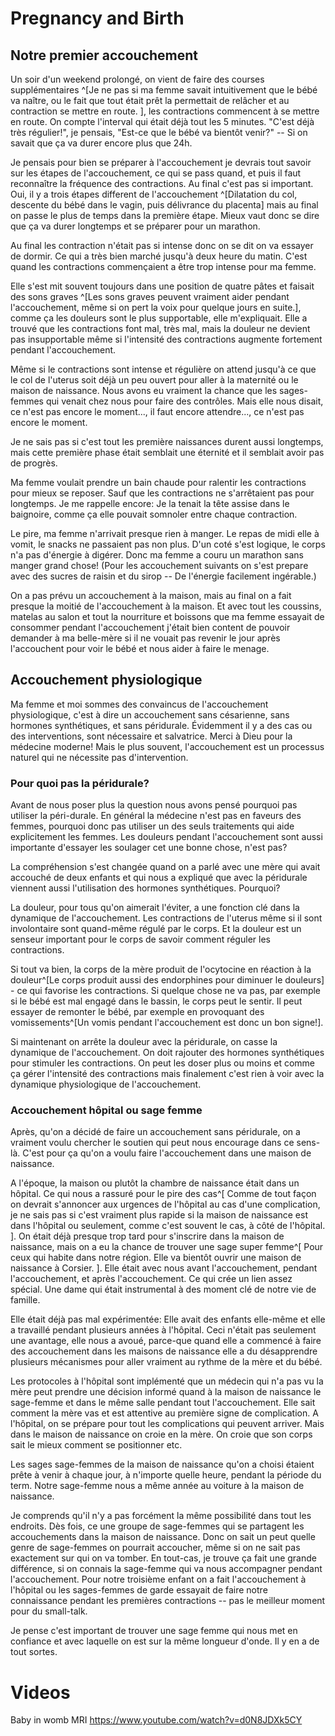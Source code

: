 

# Pregnancy and Birth

## Notre premier accouchement

<!-- Some more introduction-->

Un soir d'un weekend prolongé, on vient de faire des courses supplémentaires
^[Je ne pas si ma femme savait intuitivement que le bébé va naître,
ou le fait que tout était prêt la permettait de relâcher et au contraction se mettre en route. ],
les contractions commencent à se mettre en route.
On compte l'interval qui était déjà tout les 5 minutes. 
"C'est déjà très régulier!", je pensais, "Est-ce que le bébé va bientôt venir?" 
-- Si on savait que ça va durer encore plus que 24h.

Je pensais pour bien se préparer à l'accouchement je devrais tout savoir sur les étapes de l'accouchement,
ce qui se pass quand, et puis il faut reconnaître la fréquence des contractions.
Au final c'est pas si important. 
Oui, il y a trois étapes different de l'accouchement
^[Dilatation du col, descente du bébé dans le vagin, puis délivrance du placenta]
mais au final on passe le plus de temps dans la première étape. 
Mieux vaut donc se dire que ça va durer longtemps et se préparer pour un marathon. 

Au final les contraction n'était pas si intense donc on se dit on va essayer de dormir.
Ce qui a  très bien marché jusqu'à deux heure du matin. 
C'est quand les contractions commençaient a être trop intense pour ma femme.


Elle s'est mit souvent toujours dans une position de quatre pâtes et faisait des sons graves
^[Les sons graves peuvent vraiment aider pendant l'accouchement, même si on pert la voix pour quelque jours en suite.],
comme ça les douleurs sont le plus supportable, elle m'expliquait.
Elle a trouvé que les contractions font mal, très mal, mais la douleur ne devient pas insupportable même si l'intensité des contractions augmente fortement pendant l'accouchement. 

Même si le contractions sont intense et régulière on attend jusqu'à ce que le col de l'uterus soit déjà un peu ouvert pour aller à la maternité ou le maison de naissance.
Nous avons eu vraiment la chance que les sages-femmes qui venait chez nous pour faire des contrôles.
Mais elle nous disait, ce n'est pas encore le moment..., il faut encore attendre..., ce n'est pas encore le moment. 

Je ne sais pas si c'est tout les première naissances durent aussi longtemps, mais cette première phase était semblait une éternité 
et il semblait avoir pas de progrès. 

Ma femme voulait prendre un bain chaude pour ralentir les contractions pour mieux se reposer.
Sauf que les contractions ne s'arrêtaient pas pour longtemps.
Je me rappelle encore: Je la tenait la tête assise dans le baignoire, comme ça elle pouvait somnoler entre chaque contraction. 

Le pire, ma femme n'arrivait presque rien à manger. Le repas de midi elle à vomit, le snacks ne passaient pas non plus.
D'un coté s'est logique, le corps n'a pas d'énergie à digérer.
Donc ma femme a couru un marathon sans manger grand chose!
(Pour les accouchement suivants on s'est prepare avec des sucres de raisin et du sirop
-- De l'énergie facilement ingérable.)

On a pas prévu un accouchement à la maison, mais au final on a fait presque la moitié de l'accouchement à la maison. 
Et avec tout les coussins, matelas au salon et tout la nourriture et boissons que ma femme essayait de consommer pendant l'accouchement j'était bien content de pouvoir demander à ma belle-mère si il ne vouait pas revenir le jour après l'accouchent pour voir le bébé et nous aider à faire le menage. 

<!--
on a aussi appris pour la deuxième accouchement d'essayer de faire différentes positions de...

bord de l'océan qui sont vraiment énormes qui pourraient nous...
ouais nous enlever...
mais qui nous ramènent toujours à la...
bord de la mer...
on peut aussi s'imaginer que Jésus est là avec chaque contraction et puis vraiment...
les contractions peuvent nous éloigner complètement mais...
voilà...
ça revient toujours donc vraiment les contractions qui sont douloureuses mais qui...
qui passent...
euh...
entre les contractions c'est aussi bénéfique de bouger quelque chose que...



tous les déchirures normales...

Massages du perinée 


constipation
dates
supositoires


pour l'homme qui accompagne...
en effet de l'encourager...
de proposer différentes positions...

mais je m'ai aussi souvent pris des râteaux...

elle m'a juste refusé...


-->

## Accouchement physiologique

Ma femme et moi sommes des convaincus de l'accouchement physiologique, c'est à dire un accouchement sans césarienne, sans hormones synthétiques, et sans péridurale.
Évidemment il y a des cas ou des interventions, sont nécessaire et salvatrice.
Merci à Dieu pour la médecine moderne!
Mais le plus souvent, l'accouchement est un processus naturel qui ne nécessite pas d'intervention.



<!--

Il y a aussi des accouchements plus compliqués comme avec des jumeaux ou quand le bébé est en siège.
 une accouchement physiologique est possible.

-->

<!--
Dieu à fait le corps de la femme pour accoucher.


On attend avec impaciance une étude qui compare les accouchement dans les hopitaux avec les accouchement dans les maisons de naissance en Suisse romande.


Une étude qui compare les naissances effectuées dans des maisons de naissance en suisse-romande, avec des accouchements effectués dans les hopitaux en matchant les type de femmes. 

-->


### Pour quoi pas la péridurale?

Avant de nous poser plus la question nous avons pensé pourquoi pas utiliser la péri-durale.
En général la médecine n'est pas en faveurs des femmes, pourquoi donc pas utiliser un des  seuls traitements qui aide explicitement les femmes. Les douleurs pendant l'accouchement sont aussi importante d'essayer les soulager cet une bonne chose, n'est pas? 

La compréhension s'est changée quand on a parlé avec une mère qui avait accouché de deux enfants et qui nous a expliqué que avec la péridurale viennent aussi l'utilisation des hormones synthétiques. Pourquoi?


<!--
Personne sait exactement quand un bébé va naître mais quand tout est prêt le bébé commence à taper sur la paroi de l'uterus, qui cré un choc sur ces cellues, comme un choc électrique qui se transmet de cellule en cellule. 
-->

La douleur, pour tous qu'on aimerait l'éviter, a une fonction clé dans la dynamique de l'accouchement. 
Les contractions de l'uterus même si il sont involontaire sont quand-même régulé par le corps.
Et la douleur est un senseur important pour le corps de savoir comment réguler les contractions.

<!-- Read more about -->
Si tout va bien, la corps de la mère produit de l'ocytocine en réaction à la douleur^[Le corps produit aussi des endorphines pour diminuer le douleurs] - ce qui favorise les contractions.
Si quelque chose ne va pas, par exemple si le bébé est mal engagé dans le bassin,
le corps peut le sentir. Il peut essayer de remonter le bébé, par exemple en provoquant des vomissements^[Un vomis pendant l'accouchement est donc un bon signe!].

Si maintenant on arrête la douleur avec la péridurale,
on casse la dynamique de l'accouchement. 
On doit rajouter des hormones synthétiques pour stimuler les contractions.
On peut les doser plus ou moins et comme ça gérer l'intensité des contractions mais finalement c'est rien à voir avec la dynamique physiologique de l'accouchement.
<!--
Par ailleurs, je trouve intéressant que, selon la Bible, même dans un monde parfait comme le paradis, l'accouchement était déjà décrit comme une expérience douloureuse.
-->

### Accouchement hôpital ou sage femme  

Après, qu'on a décidé de faire un accouchement sans péridurale,
on a vraiment voulu chercher le soutien qui peut nous encourage dans ce sens-là.
C'est pour ça qu'on a voulu faire l'accouchement dans une maison de naissance.

A l'époque, la maison ou plutôt la chambre de naissance était dans un hôpital.
Ce qui nous a rassuré pour le pire des cas^[
    Comme de tout façon on devrait s'annoncer aux urgences de l'hôpital au cas d'une complication, je ne sais pas si c'est vraiment plus rapide si la maison de naissance est dans l'hôpital ou seulement, comme c'est souvent le cas, à côté de l'hôpital.
].
On était déjà presque trop tard pour s'inscrire dans la maison de naissance, mais on a eu la chance de trouver une sage super femme^[
    Pour ceux qui habite dans notre région.
    Elle va bientôt ouvrir une maison de naissance à Corsier.
]. 
Elle était avec nous avant l'accouchement, pendant l'accouchement, et après l'accouchement. 
Ce qui crée un lien assez spécial.
Une dame qui était instrumental à des moment clé de notre vie de famille. 

Elle était déjà pas mal expérimentée: Elle avait des enfants elle-même et elle a travaillé pendant plusieurs années à l'hôpital. 
Ceci n'était pas seulement une avantage, elle nous a avoué, parce-que quand elle a commencé à faire des accouchement dans les maisons de naissance elle a du désapprendre plusieurs mécanismes
 pour aller vraiment au rythme de la mère et du bébé.

Les protocoles à l'hôpital sont implémenté que un médecin qui n'a pas vu la mère peut prendre une décision informé quand à la maison de naissance le sage-femme et dans le même salle pendant tout l'accouchement.
Elle sait comment la mère vas et est attentive au première signe de complication.
A l'hôpital, on se prépare pour tout les complications qui peuvent arriver.
Mais dans le maison de naissance on croie en la mère. On croie que son corps sait le mieux comment se positionner etc.

Les sages sage-femmes de la maison de naissance qu'on a choisi étaient prête à venir à chaque jour, à n'importe quelle heure, pendant la période du term.
Notre sage-femme nous a même année au voiture à la maison de naissance.

Je comprends qu'il n'y a pas forcément la même possibilité dans tout les endroits.
Dès fois, ce une groupe de sage-femmes qui se partagent les accouchements dans la maison de naissance.
Donc on sait un peut quelle genre de sage-femmes on pourrait accoucher, même si on ne sait pas exactement sur qui on va tomber.
En tout-cas, je trouve ça fait une grande différence, si on connais la sage-femme qui va nous accompagner pendant l'accouchement. 
Pour notre troisième enfant on a fait l'accouchement à l'hôpital ou les sages-femmes de garde essayait de faire notre connaissance pendant les premières contractions -- pas le meilleur moment pour du small-talk.  

Je pense c'est  important de trouver une sage femme qui nous met en confiance et avec 
laquelle on est sur la même longueur d'onde. Il y en a de tout sortes.





<!-- 
## 3ème accouchment à l'hopital 
Pour notre troisième enfant on est allé faire l'accouchement à l'hôpital, car notre sage femme avait quitté la maison de naissance et qu'on était pas convaincu de faire l'accouchement à la maison.

Pas le même comprehension de naissance physiologique. 

Iterrogatoire, pas pu visiter les salles. 

oxytocin synthetique


s sont sous la responsabilité d'un médecin, ils sont toujours un peu inquiets, ouais, inquiets ou vraiment attentifs de tout faire juste.


Même si les hôpitaux dans notre région sont très bien et ont un taux de césarienne le plus bas de la Suisse
 bien équipé pour les accouchements physiologiques,




Mais j'ai l'impression qu'on m'a vécu aussi, pour la troisième fois on a vécu l'accouchement à l'hôpital.

Il y a quand même quelques différences qui nous ont l'impression que ça simplifie l'accouchement.


-->








# Videos

Baby in womb MRI https://www.youtube.com/watch?v=d0N8JDXk5CY
